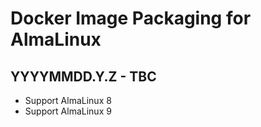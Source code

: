 # Docker Image Packaging for AlmaLinux

## YYYYMMDD.Y.Z - TBC

-   Support AlmaLinux 8
-   Support AlmaLinux 9
